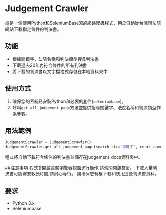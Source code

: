 # Judgement Crawler

這是一個使用Python和SeleniumBase寫的網路爬蟲程式，用於自動從台灣司法院網站下載指定條件的判決書。

## 功能

- 根據關鍵字、法院名稱和判決類型搜尋判決書
- 下載過去20年內符合條件的所有判決書
- 將下載的判決書以文字檔格式存儲在本地資料夾中

## 使用方式

1. 確保您的系統已安裝Python和必要的套件(`seleniumbase`)。
2. 呼叫`get_all_judgement_page`方法並提供搜尋關鍵字、法院名稱和判決類型作為參數。

## 用法範例
```python
JudgementScrawler = JudgementScrawler()
JudgementScrawler.get_all_judgement_page(search_str="關鍵字", court_name='法院名稱', judgement_type='判決類型')
```
程式將自動下載符合條件的判決書並儲存在judgement_docs資料夾中。

##注意事項
程式會開啟實體瀏覽器視窗進行操作,請勿關閉該視窗。
下載大量判決書可能需要較長時間,請耐心等待。
請確保您有權下載和使用這些判決書資料。

## 要求
* Python 3.x
* Seleniumbase
